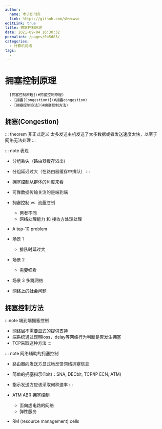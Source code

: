 ```yaml
---
author: 
  name: 木子识时务
  link: https://github.com/sbwcwso
editLink: true
title: 拥塞控制原理
date: 2021-09-04 16:30:32
permalink: /pages/0b5d83/
categories: 
  - 计算机网络
tags: 
  - 
---
```


# 拥塞控制原理

```markmap
- [拥塞控制原理](#拥塞控制原理)
  - [拥塞(Congestion)](#拥塞congestion)
  - [拥塞控制方法](#拥塞控制方法)
```

## 拥塞(Congestion)

::: theorem 非正式定义
太多发送主机发送了太多数据或者发送速度太快，以至于网络无法处理
:::

::: note 表现
* 分组丢失（路由器缓存溢出）
* 分组延迟过大（在路由器缓存中排队）
:::

* 拥塞控制从群体的角度来看
* 可靠数据传输关注的是端到端

* 拥塞控制 vs. 流量控制
  * 两者不同
  * 网络处理能力 和 接收方处理处理
* A top-10 problem

* 场景 1
  * 排队时延过大
* 场景 2
  * 需要细看
* 场景 3 多跳网络

* 网络上的社会问题

## 拥塞控制方法

:::note 端到端拥塞控制
* 网络层不需要显式的提供支持
* 端系统通过观察loss，delay等网络行为判断是否发生拥塞
* TCP采取这种方法
:::

::: note 网络辅助的拥塞控制
* 路由器向发送方显式地反馈网络拥塞信息
* 简单的拥塞指示(1bit)：SNA, DECbit, TCP/IP ECN, ATM)
* 指示发送方应该采取何种速率
:::


* ATM ABR 拥塞控制
  * 面向虚电路的网络
  * 弹性服务

* RM (resource management) cells
